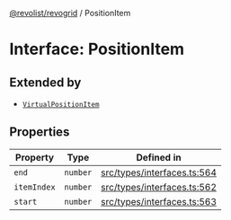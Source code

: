[@revolist/revogrid](README.md) / PositionItem

# Interface: PositionItem

## Extended by

- [`VirtualPositionItem`](Interface.VirtualPositionItem.md)

## Properties

| Property | Type | Defined in |
| ------ | ------ | ------ |
| `end` | `number` | [src/types/interfaces.ts:564](https://github.com/revolist/revogrid/blob/a348821be3a2642110f5dc893d4bd9cba16c5101/src/types/interfaces.ts#L564) |
| `itemIndex` | `number` | [src/types/interfaces.ts:562](https://github.com/revolist/revogrid/blob/a348821be3a2642110f5dc893d4bd9cba16c5101/src/types/interfaces.ts#L562) |
| `start` | `number` | [src/types/interfaces.ts:563](https://github.com/revolist/revogrid/blob/a348821be3a2642110f5dc893d4bd9cba16c5101/src/types/interfaces.ts#L563) |
